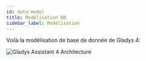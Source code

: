 ```yaml
---
id: data-model
title: Modélisation DB
sidebar_label: Modélisation
---
```


Voilà la modélisation de base de donnée de Gladys 4:

<img src="/img/docs/architecture/gladys-v4-data-model-11-02-2019.png" alt="Gladys Assistant 4 Architecture" class="img-responsive" />
